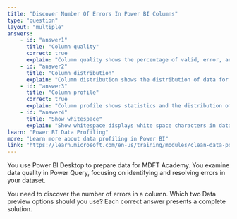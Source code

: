 ```yaml
---
title: "Discover Number Of Errors In Power BI Columns"
type: "question"
layout: "multiple"
answers:
    - id: "answer1"
      title: "Column quality"
      correct: true
      explain: "Column quality shows the percentage of valid, error, and empty values in a column."
    - id: "answer2"
      title: "Column distribution"
      explain: "Column distribution shows the distribution of data for all columns, but not the number of errors."
    - id: "answer3"
      title: "Column profile"
      correct: true
      explain: "Column profile shows statistics and the distribution of data for a column, including the number of errors."
    - id: "answer4"
      title: "Show whitespace"
      explain: "Show whitespace displays white space characters in data cells, not the number of errors."
learn: "Power BI Data Profiling"
more: "Learn more about data profiling in Power BI"
link: "https://learn.microsoft.com/en-us/training/modules/clean-data-power-bi/6-profile-data"
---
```

You use Power BI Desktop to prepare data for MDFT Academy. You examine data quality in Power Query, focusing on identifying and resolving errors in your dataset.

You need to discover the number of errors in a column. Which two Data preview options should you use? Each correct answer presents a complete solution.
